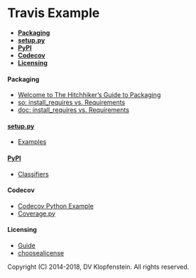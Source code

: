 # Travis Example

  * [**Packaging**](#packaging)    
  * [**setup.py**](#setuppy)    
  * [**PyPI**](#pypi)    
  * [**Codecov**](#codecov)    
  * [**Licensing**](#licensing)    


#### **Packaging**    
  * [Welcome to The Hitchhiker’s Guide to Packaging](
    https://the-hitchhikers-guide-to-packaging.readthedocs.io/en/latest/index.html)    
  * [so: install_requires vs. Requirements](https://stackoverflow.com/questions/14399534/reference-requirements-txt-for-the-install-requires-kwarg-in-setuptools-setup-py)
  * [doc: install_requires vs. Requirements](https://packaging.python.org/discussions/install-requires-vs-requirements/)

#### [setup.py](https://docs.python.org/2/distutils/setupscript.html)
  * [Examples](https://docs.python.org/2/distutils/examples.html)

#### [PyPI](https://pypi.python.org)
  * [Classifiers](https://pypi.python.org/pypi?%3Aaction=list_classifiers)

#### Codecov
  * [Codecov Python Example](https://github.com/codecov/example-python/README.rst)
  * [Coverage.py](https://coverage.readthedocs.io/en/coverage-4.4.2/#quick-start)

#### Licensing    
  * [Guide](https://opensource.guide/legal/#which-open-source-license-is-appropriate-for-my-project)    
  * [choosealicense](https://choosealicense.com/)

Copyright (C) 2014-2018, DV Klopfenstein. All rights reserved.
